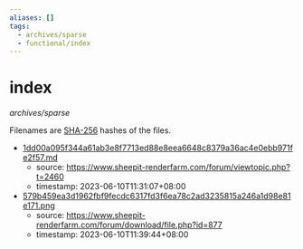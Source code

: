 ```yaml
---
aliases: []
tags:
  - archives/sparse
  - functional/index
---
```


# index
_archives/sparse_

Filenames are [SHA-256](../../academic/SHA-2.md) hashes of the files.

- [1dd00a095f344a61ab3e8f7713ed88e8eea6648c8379a36ac4e0ebb971fe2f57.md](1dd00a095f344a61ab3e8f7713ed88e8eea6648c8379a36ac4e0ebb971fe2f57.md)
  - source: https://www.sheepit-renderfarm.com/forum/viewtopic.php?t=2460
  - timestamp: 2023-06-10T11:31:07+08:00
- [579b459ea3d1962fbf9fecdc6317fd3f6ea78c2ad3235815a246a1d98e81e171.png](579b459ea3d1962fbf9fecdc6317fd3f6ea78c2ad3235815a246a1d98e81e171.png)
  - source: https://www.sheepit-renderfarm.com/forum/download/file.php?id=877
  - timestamp: 2023-06-10T11:39:44+08:00
